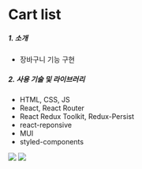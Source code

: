 # Cart list
##### 1. 소개
- 장바구니 기능 구현


##### 2. 사용 기술 및 라이브러리
- HTML, CSS, JS
- React, React Router
- React Redux Toolkit, Redux-Persist
- react-reponsive
- MUI
- styled-components

<img src="https://user-images.githubusercontent.com/109590318/211335082-b56a75f6-15ab-439f-9376-cd8876608963.gif" />
<img src="https://user-images.githubusercontent.com/109590318/211335532-9a5a370a-66af-4b00-a820-58d82b3789f3.gif" />
